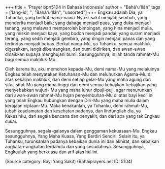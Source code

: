 +++
title = 'Prayer bpn5104 in Bahasa Indonesia'
author = "Bahá'u'lláh"
tags = ['lang-id', '', "Bahá'u'lláh", "unsorted"]
+++
Engkau adalah Dia, ya Tuhanku, yang berkat nama-nama-Nya si sakit menjadi sembuh, yang menderita menjadi baik; yang dahaga menjadi puas, yang duka menjadi tenang, yang melawan memperoleh bimbingan, yang hina menjadi mulia, yang miskin menjadi kaya, yang bodoh menjadi pandai, yang suram menjadi terang, yang sedih menjadi gembira, yang dingin menjadi panas dan yang tertindas menjadi bebas. Berkat nama-Mu, ya Tuhanku, semua makhluk digerakkan, langit dibentangkan, dan bumi didirikan, dan awan-awan dinaikkan supaya menghujani bumi. Sesungguhnya, inilah tanda rahmat-Mu bagi semua makhluk-Mu.

Oleh karena itu, aku memohon kepada-Mu, demi nama-Mu yang melaluinya Engkau telah menyatakan Ketuhanan-Mu dan meluhurkan Agama-Mu di atas sekalian makhluk, dan demi setiap gelar-Mu yang maha agung dan sifat-sifat-Mu yang maha tinggi dan demi semua kebajikan-kebajikan yang menyebabkan wujud- Mu yang maha luhur dipuji-puji, agar menurunkan dari awan-awan rahmat-Mu hujan penyembuhan-Mu di atas bayi kecil ini yang telah Engkau hubungkan dengan Diri-Mu yang maha mulia dalam kerajaan ciptaan-Mu. Maka kenakanlah, ya Tuhanku, demi rahmat-Mu, jubah keselamatan dan kesehatan padanya, dan lindungilah dia, ya Kekasihku, dari segala bencana dan penyakit, dan dari apa yang tak Engkau sukai.

Sesungguhnya, segala-galanya dalam genggaman kekuasaan-Mu. Engkau sesungguhnya, Yang Maha Kuasa, Yang Berdiri Sendiri. Selain itu, ya Tuhanku, turunkanlah padanya kebaikan dunia ini dan akhirat, dan kebaikan angkatan-angkatan terdahulu dan yang sesudahnya. Sesungguhnya, Engkaulah yang berkuasa dan arif atas hal ini.

(Source category: Bayi Yang Sakit)
(Bahaiprayers.net ID: 5104)
